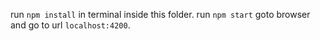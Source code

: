 run `npm install` in terminal inside this folder.
run `npm start`
goto browser and go to url `localhost:4200`.
